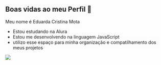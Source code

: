 ## Boas vidas ao meu Perfil 🖤

Meu nome é Eduarda Cristina Mota

- Estou estudando na Alura
- Estou me desenvolvendo na linguagem JavaScript
- utilizo esse espaço para minha organização e compatilhamento dos meus projetos 


![](https://i.pinimg.com/564x/6d/06/a1/6d06a1d4039865e8c9a357b60bf2cacf.jpg)
